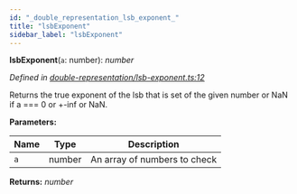 ```yaml
---
id: "_double_representation_lsb_exponent_"
title: "lsbExponent"
sidebar_label: "lsbExponent"
---
```


**lsbExponent**(`a`: number): *number*

*Defined in [double-representation/lsb-exponent.ts:12](https://github.com/FlorisSteenkamp/double-double/blob/d35ae52/src/double-representation/lsb-exponent.ts#L12)*

Returns the true exponent of the lsb that is set of the given number or
NaN if a === 0 or +-inf or NaN.

**Parameters:**

Name | Type | Description |
------ | ------ | ------ |
`a` | number | An array of numbers to check  |

**Returns:** *number*
